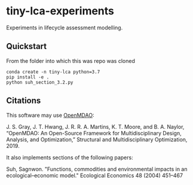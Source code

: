 # tiny-lca-experiments
Experiments in lifecycle assessment modelling.

## Quickstart

From the folder into which this was repo was cloned
```
conda create -n tiny-lca python=3.7
pip install -e .
python suh_section_3.2.py
```

## Citations

This software may use [OpenMDAO](https://openmdao.org):

J. S. Gray, J. T. Hwang, J. R. R. A. Martins, K. T. Moore, and B. A. Naylor, “OpenMDAO: An Open-Source Framework for Multidisciplinary Design, Analysis, and Optimization,” Structural and Multidisciplinary Optimization, 2019.

It also implements sections of the following papers:

Suh, Sagnwon. "Functions, commodities and environmental impacts in an ecological–economic model." Ecological Economics 48 (2004) 451–467

